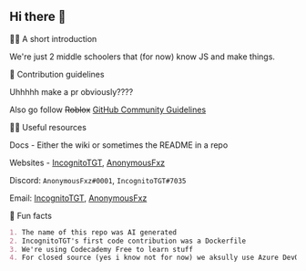 ## Hi there 👋



🙋‍♀️ A short introduction


We're just 2 middle schoolers that (for now) know JS and make things. 



🌈 Contribution guidelines

Uhhhhh make a pr obviously????

Also go follow ~~Roblox~~ [GitHub Community Guidelines](https://docs.github.com/en/site-policy/github-terms/github-community-guidelines)


👩‍💻 Useful resources

Docs -  Either the wiki or sometimes the README in a repo

Websites - [IncognitoTGT](https://sudormrf.ml), [AnonymousFxz](https://anonymousfxz.cf)

Discord: `AnonymousFxz#0001`, `IncognitoTGT#7035`

Email: [IncognitoTGT](mailto:maiyaan@sudormrf.ml), [AnonymousFxz](mailto:fali@sudormrf.ml)



🍿 Fun facts

```md
1. The name of this repo was AI generated
2. IncognitoTGT's first code contribution was a Dockerfile
3. We're using Codecademy Free to learn stuff
4. For closed source (yes i know not for now) we aksully use Azure DevOps lol
```
